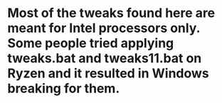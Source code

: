 # Most of the tweaks found here are meant for Intel processors only. Some people tried applying tweaks.bat and tweaks11.bat on Ryzen and it resulted in Windows breaking for them.
